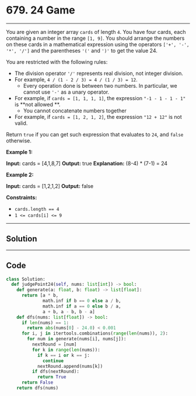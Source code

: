 # 679. 24 Game

---

You are given an integer array `cards` of length `4`. You have four cards, each containing a number in the range `[1, 9]`. You should arrange the numbers on these cards in a mathematical expression using the operators `['+', '-', '*', '/']` and the parentheses `'('` and `')'` to get the value 24.

You are restricted with the following rules:

  * The division operator `'/'` represents real division, not integer division. 
* For example, `4 / (1 - 2 / 3) = 4 / (1 / 3) = 12`.
  * Every operation done is between two numbers. In particular, we cannot use `'-'` as a unary operator. 
* For example, if `cards = [1, 1, 1, 1]`, the expression `"-1 - 1 - 1 - 1"` is **not allowed **.
  * You cannot concatenate numbers together 
* For example, if `cards = [1, 2, 1, 2]`, the expression `"12 + 12"` is not valid.



Return `true` if you can get such expression that evaluates to `24`, and `false` otherwise.

 

**Example 1:**


**Input:** cards = [4,1,8,7]
**Output:** true
**Explanation:** (8-4) * (7-1) = 24


**Example 2:**


**Input:** cards = [1,2,1,2]
**Output:** false


 

**Constraints:**

  * `cards.length == 4`
  * `1 <= cards[i] <= 9`

---

## Solution



---

## Code
```python
class Solution:
  def judgePoint24(self, nums: list[int]) -> bool:
    def generate(a: float, b: float) -> list[float]:
      return [a * b,
              math.inf if b == 0 else a / b,
              math.inf if a == 0 else b / a,
              a + b, a - b, b - a]
    def dfs(nums: list[float]) -> bool:
      if len(nums) == 1:
        return abs(nums[0] - 24.0) < 0.001
      for i, j in itertools.combinations(range(len(nums)), 2):
        for num in generate(nums[i], nums[j]):
          nextRound = [num]
          for k in range(len(nums)):
            if k == i or k == j:
              continue
            nextRound.append(nums[k])
          if dfs(nextRound):
            return True
      return False
    return dfs(nums)
```

